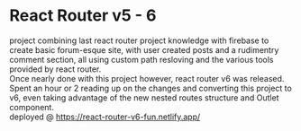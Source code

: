 # React Router v5 - 6

project combining last react router project knowledge with firebase to create basic forum-esque site, with user created posts and a rudimentry comment section, all using custom path resloving and the various tools provided by react router.  
Once nearly done with this project however, react router v6 was released. Spent an hour or 2 reading up on the changes and converting this project to v6, even taking advantage of the new nested routes structure and Outlet component.  
deployed @ https://react-router-v6-fun.netlify.app/
